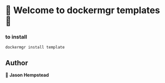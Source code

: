 # 👋 Welcome to dockermgr templates 👋

### to install
```shell
dockermgr install template
```  
## Author  

👤 **Jason Hempstead**  

